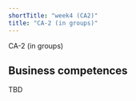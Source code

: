```yaml
---
shortTitle: "week4 (CA2)"
title: "CA-2 (in groups)"
--- 
```

CA-2 (in groups)

## Business competences 
TBD